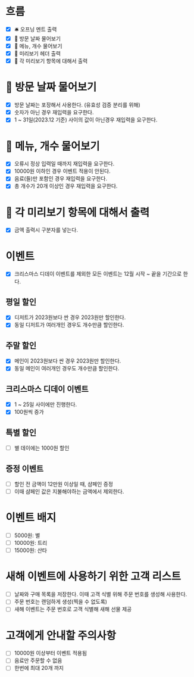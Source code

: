 # 흐름
- [x] 🛎️ 오프닝 멘트 출력
- [x] 📅 방문 날짜 물어보기
- [x] 🍴 메뉴, 개수 물어보기
- [x] 📃 미리보기 헤더 출력
- [x] 🧾 각 미리보기 항목에 대해서 출력

# 📅 방문 날짜 물어보기
- [x] 방문 날짜는 포장해서 사용한다. (유효성 검증 분리를 위해)
- [x] 숫자가 아닌 경우 재입력을 요구한다.
- [x] 1 ~ 31일(2023.12 기준) 사이의 값이 아닌경우 재입력을 요구한다.

# 🍴 메뉴, 개수 물어보기
- [x] 오류시 정상 입력일 때까지 재입력을 요구한다.
- [x] 10000원 이하인 경우 이벤트 적용이 안된다.
- [x] 음료(들)만 포함인 경우 재입력을 요구한다.
- [x] 총 개수가 20개 이상인 경우 재입력을 요구한다.

# 🧾 각 미리보기 항목에 대해서 출력
- [x] 금액 출력시 구분자를 넣는다.

# 이벤트
- [x] 크리스마스 디데이 이벤트를 제외한 모든 이벤트는 12월 시작 ~ 끝을 기간으로 한다.

## 평일 할인
- [x] 디저트가 2023원보다 싼 경우 2023원만 할인한다.
- [x] 동일 디저트가 여러개인 경우도 개수만큼 할인한다.

## 주말 할인
- [x] 메인이 2023원보다 싼 경우 2023원만 할인한다.
- [x] 동일 메인이 여러개인 경우도 개수만큼 할인한다.

## 크리스마스 디데이 이벤트
- [x] 1 ~ 25일 사이에만 진행한다.
- [x] 100원씩 증가

## 특별 할인
- [ ] 별 데이에는 1000원 할인

## 증정 이벤트
- [ ] 할인 전 금액이 12만원 이상일 때, 샴페인 증정
- [ ] 이때 샴페인 값은 지불해야하는 금액에서 제외한다.

# 이벤트 배지
- [ ] 5000원: 별
- [ ] 10000원: 트리
- [ ] 15000원: 산타

# 새해 이벤트에 사용하기 위한 고객 리스트
- [ ] 날짜와 구매 목록을 저장한다. 이때 고객 식별 위해 주문 번호를 생성해 사용한다.
- [ ] 주문 번호는 랜덤하게 생성(찍을 수 없도록)
- [ ] 새해 이벤트는 주문 번호로 고객 식별해 새해 선물 제공

# 고객에게 안내할 주의사항
- [ ] 10000원 이상부터 이벤트 적용됨
- [ ] 음료만 주문할 수 없음
- [ ] 한번에 최대 20개 까지